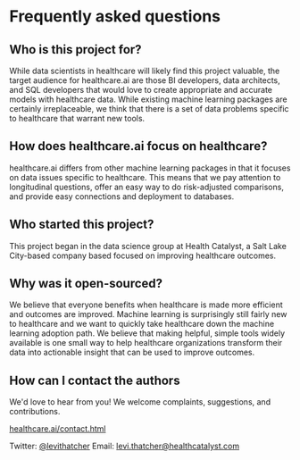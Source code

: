 # Frequently asked questions

## Who is this project for?

While data scientists in healthcare will likely find this project
valuable, the target audience for healthcare.ai are those BI developers,
data architects, and SQL developers that would love to create
appropriate and accurate models with healthcare data. While existing
machine learning packages are certainly irreplaceable, we think that
there is a set of data problems specific to healthcare that warrant new
tools.

## How does healthcare.ai focus on healthcare?

healthcare.ai differs from other machine learning packages in that it
focuses on data issues specific to healthcare. This means that we pay
attention to longitudinal questions, offer an easy way to do
risk-adjusted comparisons, and provide easy connections and deployment
to databases.

## Who started this project?

This project began in the data science group at Health Catalyst, a Salt
Lake City-based company based focused on improving healthcare outcomes.

## Why was it open-sourced?

We believe that everyone benefits when healthcare is made more efficient
and outcomes are improved. Machine learning is surprisingly still fairly
new to healthcare and we want to quickly take healthcare down the
machine learning adoption path. We believe that making helpful, simple
tools widely available is one small way to help healthcare organizations
transform their data into actionable insight that can be used to improve
outcomes.

## How can I contact the authors

We'd love to hear from you! We welcome complaints, suggestions, and
contributions.

[healthcare.ai/contact.html](healthcare.ai/contact.html)

Twitter: [@levithatcher](https://twitter.com/levithatcher) Email:
[<levi.thatcher@healthcatalyst.com>](mailto:levi.thatcher@healthcatalyst.com)
